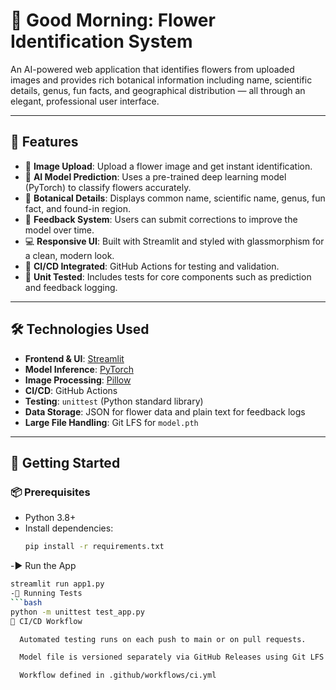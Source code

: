 # 🌺 Good Morning: Flower Identification System

An AI-powered web application that identifies flowers from uploaded images and provides rich botanical information including name, scientific details, genus, fun facts, and geographical distribution — all through an elegant, professional user interface.

---

## 📸 Features

- 🌸 **Image Upload**: Upload a flower image and get instant identification.
- 🧠 **AI Model Prediction**: Uses a pre-trained deep learning model (PyTorch) to classify flowers accurately.
- 🧾 **Botanical Details**: Displays common name, scientific name, genus, fun fact, and found-in region.
- 💬 **Feedback System**: Users can submit corrections to improve the model over time.
- 💻 **Responsive UI**: Built with Streamlit and styled with glassmorphism for a clean, modern look.
- 🔄 **CI/CD Integrated**: GitHub Actions for testing and validation.
- 🧪 **Unit Tested**: Includes tests for core components such as prediction and feedback logging.

---

## 🛠️ Technologies Used

- **Frontend & UI**: [Streamlit](https://streamlit.io/)
- **Model Inference**: [PyTorch](https://pytorch.org/)
- **Image Processing**: [Pillow](https://python-pillow.org/)
- **CI/CD**: GitHub Actions
- **Testing**: `unittest` (Python standard library)
- **Data Storage**: JSON for flower data and plain text for feedback logs
- **Large File Handling**: Git LFS for `model.pth`

---

## 🚀 Getting Started

### 📦 Prerequisites

- Python 3.8+
- Install dependencies:
  ```bash
  pip install -r requirements.txt
-▶️ Run the App
  ```bash
  streamlit run app1.py
-🧪 Running Tests
```bash
python -m unittest test_app.py
🔄 CI/CD Workflow

    Automated testing runs on each push to main or on pull requests.

    Model file is versioned separately via GitHub Releases using Git LFS.

    Workflow defined in .github/workflows/ci.yml

